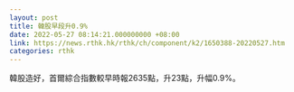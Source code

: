 ```yaml
---
layout: post
title: 韓股早段升0.9%
date: 2022-05-27 08:14:21.000000000 +08:00
link: https://news.rthk.hk/rthk/ch/component/k2/1650388-20220527.htm
categories: rthk
---
```


韓股造好，首爾綜合指數較早時報2635點，升23點，升幅0.9%。
